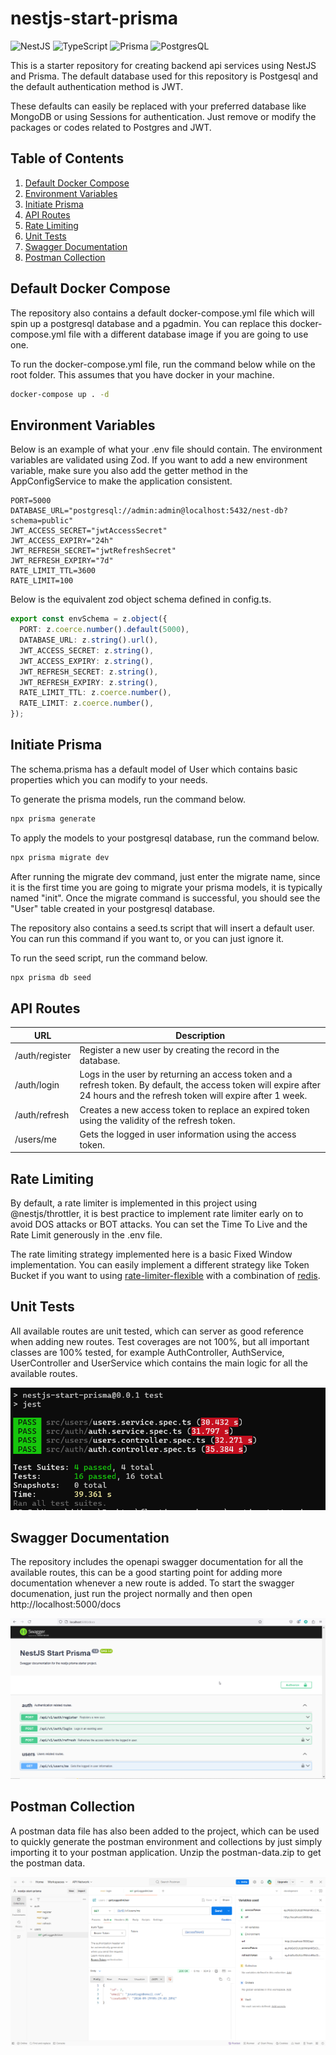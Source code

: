 # nestjs-start-prisma

![NestJS](https://img.shields.io/badge/nestjs-E0234E?style=for-the-badge&logo=nestjs&logoColor=white)
![TypeScript](https://img.shields.io/badge/TypeScript-007ACC?style=for-the-badge&logo=typescript&logoColor=white)
![Prisma](https://img.shields.io/badge/Prisma-3982CE?style=for-the-badge&logo=Prisma&logoColor=white)
![PostgresQL](https://img.shields.io/badge/postgresql-4169e1?style=for-the-badge&logo=postgresql&logoColor=white)

This is a starter repository for creating backend api services using NestJS and Prisma. The default database used for this repository is Postgesql and the default authentication method is JWT.

These defaults can easily be replaced with your preferred database like MongoDB or using Sessions for authentication. Just remove or modify the packages or codes related to Postgres and JWT.

## Table of Contents

1. [Default Docker Compose](#default-docker-compose)
2. [Environment Variables](#environment-variables)
3. [Initiate Prisma](#initiate-prisma)
4. [API Routes](#api-routes)
5. [Rate Limiting](#rate-limiting)
6. [Unit Tests](#unit-tests)
7. [Swagger Documentation](#swagger-documentation)
8. [Postman Collection](#postman-collection)

## Default Docker Compose

The repository also contains a default docker-compose.yml file which will spin up a postgresql database and a pgadmin. You can replace this docker-compose.yml file with a different database image if you are going to use one.

To run the docker-compose.yml file, run the command below while on the root folder. This assumes that you have docker in your machine.

```bash
docker-compose up . -d
```

## Environment Variables

Below is an example of what your .env file should contain. The environment variables are validated using Zod. If you want to add a new environment variable, make sure you also add the getter method in the AppConfigService to make the application consistent.

```.env
PORT=5000
DATABASE_URL="postgresql://admin:admin@localhost:5432/nest-db?schema=public"
JWT_ACCESS_SECRET="jwtAccessSecret"
JWT_ACCESS_EXPIRY="24h"
JWT_REFRESH_SECRET="jwtRefreshSecret"
JWT_REFRESH_EXPIRY="7d"
RATE_LIMIT_TTL=3600
RATE_LIMIT=100
```

Below is the equivalent zod object schema defined in config.ts.

```typescript
export const envSchema = z.object({
  PORT: z.coerce.number().default(5000),
  DATABASE_URL: z.string().url(),
  JWT_ACCESS_SECRET: z.string(),
  JWT_ACCESS_EXPIRY: z.string(),
  JWT_REFRESH_SECRET: z.string(),
  JWT_REFRESH_EXPIRY: z.string(),
  RATE_LIMIT_TTL: z.coerce.number(),
  RATE_LIMIT: z.coerce.number(),
});
```

## Initiate Prisma

The schema.prisma has a default model of User which contains basic properties which you can modify to your needs.

To generate the prisma models, run the command below.

```bash
npx prisma generate
```

To apply the models to your postgresql database, run the command below.

```bash
npx prisma migrate dev
```

After running the migrate dev command, just enter the migrate name, since it is the first time you are going to migrate your prisma models, it is typically named "init". Once the migrate command is successful, you should see the "User" table created in your postgresql database.

The repository also contains a seed.ts script that will insert a default user. You can run this command if you want to, or you can just ignore it.

To run the seed script, run the command below.

```bash
npx prisma db seed
```

## API Routes

| URL            | Description                                                                                                                                                                |
| -------------- | -------------------------------------------------------------------------------------------------------------------------------------------------------------------------- |
| /auth/register | Register a new user by creating the record in the database.                                                                                                                |
| /auth/login    | Logs in the user by returning an access token and a refresh token. By default, the access token will expire after 24 hours and the refresh token will expire after 1 week. |
| /auth/refresh  | Creates a new access token to replace an expired token using the validity of the refresh token.                                                                            |
| /users/me      | Gets the logged in user information using the access token.                                                                                                                |

## Rate Limiting

By default, a rate limiter is implemented in this project using @nestjs/throttler, it is best practice to implement rate limiter early on to avoid DOS attacks or BOT attacks. You can set the Time To Live and the Rate Limit generously in the .env file.

The rate limiting strategy implemented here is a basic Fixed Window implementation. You can easily implement a different strategy like Token Bucket if you want to using [rate-limiter-flexible](https://www.npmjs.com/package/rate-limiter-flexible) with a combination of [redis](https://redis.io/).

## Unit Tests

All available routes are unit tested, which can server as good reference when adding new routes. Test coverages are not 100%, but all important classes are 100% tested, for example AuthController, AuthService, UserController and UserService which contains the main logic for all the available routes.

![Unit Test Result](./public/unit-test.png)

## Swagger Documentation

The repository includes the openapi swagger documentation for all the available routes, this can be a good starting point for adding more documentation whenever a new route is added. To start the swagger documenation, just run the project normally and then open http://localhost:5000/docs

![Swagger Documentation](./public/swagger.png)

## Postman Collection

A postman data file has also been added to the project, which can be used to quickly generate the postman environment and collections by just simply importing it to your postman application. Unzip the postman-data.zip to get the postman data.

![Postman Collection](./public/postman.png)
